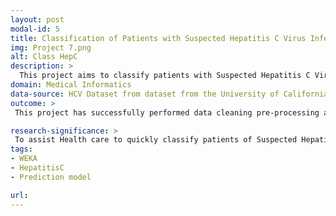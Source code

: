 ```yaml
---
layout: post
modal-id: 5
title: Classification of Patients with Suspected Hepatitis C Virus Infection Using Machine Learning Approach
img: Project 7.png
alt: Class HepC
description: >
  This project aims to classify patients with Suspected Hepatitis C Virus Infection using various machine learning algorithms integrated with bagging/bootstrap technique.
domain: Medical Informatics
data-source: HCV Dataset from dataset from the University of California, Irvine (UCI) Machine Learning Repository
outcome: >
 This project has successfully performed data cleaning pre-processing and data cleaning before implemented to supervised machine learning models. Random Forest was found as the best model in this project to classify whether a patient having Hepatitis C virus infection with high accuracy at 99.187%. This project also able to five features identify the key factors in contributing to the interest outcome classification through CfsSubsetEval feature selection method. 

research-significance: >
 To assist Health care to quickly classify patients of Suspected Hepatitis C Virus Infection in the future and providing appropriate treatment. 
tags:
- WEKA
- HepatitisC
- Prediction model

url: 
---
```

